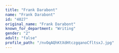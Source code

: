 ```yaml
---
title: "Frank Darabont"
name: "Frank Darabont"
id: "4027"
original_name: "Frank Darabont"
known_for_department: "Writing"
gender: "2"
adult: "false"
profile_path: "/nvOqAQhKtXdHtczgqanoCfltsxJ.jpg"
---
```

